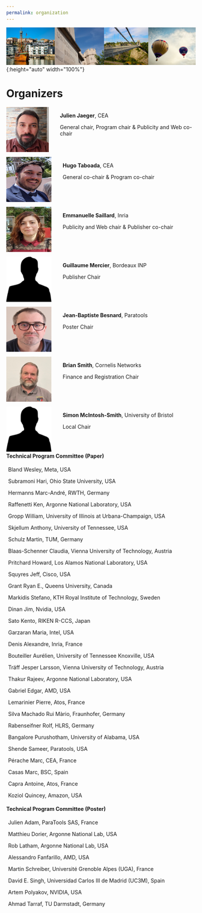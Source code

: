 ```yaml
---
permalink: organization
---
```


![Banner](/assets/banner-B.png){:height="auto" width="100%"}

<h1>Organizers</h1>

<p> </p>



<div id="divcommittee">

  <div style="display: flex; flex-direction:row;">
    <div><img src="assets/julien.jpg" alt="Julien" width="120" height="120" /></div>
    <div style="margin-left: 30px;"> <p><b>Julien Jaeger</b>, CEA</p> <p>General chair, Program chair & Publicity and Web co-chair</p> </div> 
  </div> 

  <div style="display: flex; flex-direction:row;"> 
    <div style="margin-top: 10px;"><img src="assets/Hugo.jpg" alt="Hugo" width="120" height="120" /></div>
    <div style="margin-left: 30px; margin-top: 10px;"><p><b>Hugo Taboada</b>, CEA</p> <p>General co-chair & Program co-chair</p></div>
  </div>

   <div style="display: flex; flex-direction:row;">
     <div style="margin-top: 10px;"><img src="assets/Emma.jpeg" alt="Emma" width="120" height="120" /></div>
     <div style="margin-left: 30px; margin-top: 10px;"> <p><b>Emmanuelle Saillard</b>, Inria</p> <p> Publicity and Web chair & Publisher co-chair</p> </div> 
   </div> 

   <div style="display: flex; flex-direction:row;">
     <div style="margin-top: 10px;"><img src="assets/silhouette.png" alt="Guillaume" width="120" height="120" /></div>
     <div style="margin-left: 30px; margin-top: 10px;"> <p><b>Guillaume Mercier</b>, Bordeaux INP</p> <p>Publisher Chair </p></div> 
   </div> 

   <div style="display: flex; flex-direction:row;">
     <div style="margin-top: 10px;"><img src="assets/jb.png" alt="JB" width="120" height="120" /></div> 
     <div style="margin-left: 30px; margin-top: 10px;"> <p><b>Jean-Baptiste Besnard</b>, Paratools</p> <p>Poster Chair</p></div> 
   </div> 

   <div style="display: flex; flex-direction:row;">
     <div style="margin-top: 10px;"><img src="assets/BrianSmith.png" alt="Brian" width="120" height="120" /></div> 
     <div style="margin-left: 30px; margin-top: 10px;"> <p><b>Brian Smith</b>, Cornelis Networks</p> <p>Finance and Registration Chair</p></div> 
   </div> 

   <div style="display: flex; flex-direction:row;">
     <div style="margin-top: 10px;"><img src="assets/silhouette.png" alt="Simon" width="120" height="120" /></div> 
     <div style="margin-left: 30px; margin-top: 10px;"> <p><b>Simon McIntosh-Smith</b>, University of Bristol</p> <p>Local Chair</p></div> 
   </div> 

</div>


<div id="divcard">
<div class="card text-justify conference-text">
      <div class="card-header text-white bg-inverse">
         <i class="mr"></i><strong>Technical Program Committee (Paper)</strong>
      </div>
         <div class="card-block bg-faded committee" style="padding: 5px">
          <p>Bland Wesley, Meta, USA</p>
          <p>Subramoni Hari, Ohio State University, USA</p>
          <p>Hermanns Marc-André, RWTH, Germany</p>
          <p>Raffenetti Ken, Argonne National Laboratory, USA</p>
          <p>Gropp William, University of Illinois at Urbana-Champaign, USA</p>
          <p>Skjellum Anthony, University of Tennessee, USA</p>
          <p>Schulz Martin, TUM, Germany</p>
          <p>Blaas-Schenner Claudia, Vienna University of Technology, Austria</p>
          <p>Pritchard Howard, Los Alamos National Laboratory, USA</p>
          <p>Squyres Jeff, Cisco, USA</p>
          <p>Grant Ryan E., Queens University, Canada</p>
          <p>Markidis Stefano, KTH Royal Institute of Technology, Sweden</p>
          <p>Dinan Jim, Nvidia, USA</p>
          <p>Sato Kento, RIKEN R-CCS, Japan</p>
          <p>Garzaran Maria, Intel, USA</p>
          <p>Denis Alexandre, Inria, France</p>
          <p>Bouteiller Aurélien, University of Tennessee Knoxville, USA</p>
          <p>Träff Jesper Larsson, Vienna University of Technology, Austria</p>
          <p>Thakur Rajeev, Argonne National Laboratory, USA</p>
          <p>Gabriel Edgar, AMD, USA</p>
          <p>Lemarinier Pierre, Atos, France</p>
          <p>Silva Machado Rui Màrio, Fraunhofer, Germany</p>
          <p>Rabenseifner Rolf, HLRS, Germany</p>
          <p>Bangalore Purushotham, University of Alabama, USA</p>
          <p>Shende Sameer, Paratools, USA</p>
          <p>Pérache Marc, CEA, France</p>
          <p>Casas Marc, BSC, Spain</p>
          <p>Capra Antoine, Atos, France</p>
	  <p>Koziol Quincey, Amazon, USA</p>
   	  <!-- <p>Koziol Quincey, Amazon, USA</p>
          <p>Leon Edgar, Lawrence Livermore National Laboratory, USA</p>
          <p>Hammond Jeff, XXX, XXX</p>
          <p>Protze Joachim, RWTH, Germany</p>
          <p>Dosanj Matthew, SNL, XXX</p>
          <p>Schonberg Whitney, SNL, XXX</p>
          <p>Castel Adrien, Universitat Jaume 1, XXX</p>
          <p>Schuchart Joseph, UTK, XXX</p>
          <p>Schneider Timo, ETH Zurich, Switzerland</p> -->
      </div>
      </div>

<div class="card text-justify conference-text">
      <div class="card-header text-white bg-inverse">
         <i class="mr"></i><strong>Technical Program Committee (Poster)</strong>
      </div>
         <div class="card-block bg-faded committee" style="padding: 5px">
	  <p>Julien Adam, ParaTools SAS, France</p>
	  <p>Matthieu Dorier, Argonne National Lab, USA</p>
	  <p>Rob Latham, Argonne National Lab, USA</p>
	  <p>Alessandro Fanfarillo, AMD, USA</p>
	  <p>Martin Schreiber, Université Grenoble Alpes (UGA), France</p>
	  <p>David E. Singh, Universidad Carlos III de Madrid (UC3M), Spain</p>
	  <p>Artem Polyakov, NVIDIA, USA</p>
	  <p>Ahmad Tarraf, TU Darmstadt, Germany</p>
      </div>
      </div>

</div>

